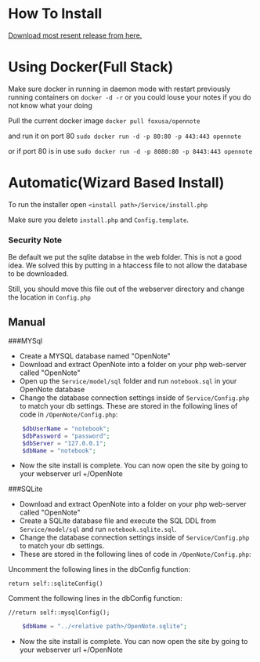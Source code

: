 # How To Install
[Download most resent release from here.][Download]

# Using Docker(Full Stack)
Make sure docker in running in daemon mode with restart previously running containers on
`docker -d -r` or you could louse your notes if you do not know what your doing

Pull the current docker image 
`docker pull foxusa/opennote`

and run it on port 80
`sudo docker run -d -p 80:80 -p 443:443 opennote`

or if port 80 is in use
`sudo docker run -d -p 8080:80 -p 8443:443 opennote`

# Automatic(Wizard Based Install)
To run the installer open
`<install path>/Service/install.php`

Make sure you delete `install.php` and `Config.template`.

### Security Note
Be default we put the sqlite databse in the web folder. This is not a good idea. We solved this by putting in a htaccess file to not allow the database to be downloaded.

Still, you should move this file out of the webserver directory and change the location in `Config.php`

## Manual
###MYSql
- Create a MYSQL database named "OpenNote"
- Download and extract OpenNote into a folder on your php web-server called "OpenNote"
- Open up the `Service/model/sql` folder and run `notebook.sql` in your OpenNote database
- Change the database connection settings inside of `Service/Config.php` to match your db settings.
These are stored in the following lines of code in `/OpenNote/Config.php`:
```php
	$dbUserName = "notebook";
	$dbPassword = "password";
	$dbServer = "127.0.0.1";
	$dbName = "notebook";
```
			
- Now the site install is complete. You can now open the site by going to your webserver url +/OpenNote

###SQLite
- Download and extract OpenNote into a folder on your php web-server called "OpenNote"
- Create a SQLite database file and execute the SQL DDL from `Service/model/sql` and run `notebook.sqlite.sql`.
- Change the database connection settings inside of `Service/Config.php` to match your db settings.
- These are stored in the following lines of code in `/OpenNote/Config.php`:

Uncomment the following lines in the dbConfig function:

`return self::sqliteConfig()`

Comment the following lines in the dbConfig function:

`//return self::mysqlConfig();`

```php
	$dbName = "../<relative path>/OpenNote.sqlite";
```
			
- Now the site install is complete. You can now open the site by going to your webserver url +/OpenNote

[Download]: https://github.com/FoxUSA/OpenNote/releases
